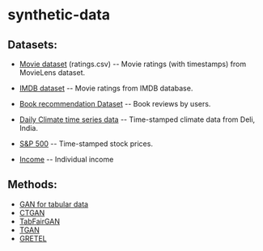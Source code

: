 # synthetic-data

## Datasets:
- [Movie dataset](https://www.kaggle.com/datasets/rounakbanik/the-movies-dataset?resource=download&select=ratings.csv) 
  (ratings.csv) -- Movie ratings (with timestamps) from MovieLens dataset. 
  
- [IMDB dataset](https://www.kaggle.com/datasets/ashirwadsangwan/imdb-dataset)
  -- Movie ratings from IMDB database.
  
- [Book recommendation Dataset](https://www.kaggle.com/datasets/arashnic/book-recommendation-dataset?select=Ratings.csv)
  -- Book reviews by users.
  
- [Daily Climate time series data](https://www.kaggle.com/datasets/sumanthvrao/daily-climate-time-series-data) 
  -- Time-stamped climate data from Deli, India.
  
- [S&P 500](https://www.kaggle.com/datasets/andrewmvd/sp-500-stocks?select=sp500_stocks.csv) 
  -- Time-stamped stock prices.
  
- [Income](https://www.kaggle.com/datasets/mastmustu/income?resource=download&select=train.csv)
  -- Individual income
  

## Methods:
- [GAN for tabular data](https://github.com/Diyago/GAN-for-tabular-data)
- [CTGAN](https://github.com/sdv-dev/CTGAN)
- [TabFairGAN](https://github.com/amirarsalan90/TabFairGAN)
- [TGAN](https://github.com/sdv-dev/TGAN)
- [GRETEL](https://github.com/gretelai/gretel-synthetics)
